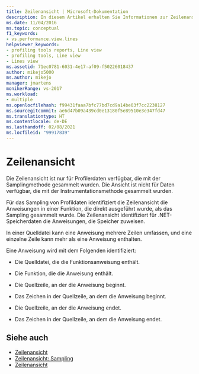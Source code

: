 ```yaml
---
title: Zeilenansicht | Microsoft-Dokumentation
description: In diesem Artikel erhalten Sie Informationen zur Zeilenansicht. Diese ist nur für Profilerdaten verfügbar, die mit der Samplingmethode erfasst wurden.
ms.date: 11/04/2016
ms.topic: conceptual
f1_keywords:
- vs.performance.view.lines
helpviewer_keywords:
- profiling tools reports, Line view
- profiling tools, Line view
- Lines view
ms.assetid: 71ec0781-6031-4e17-af09-f50226018437
author: mikejo5000
ms.author: mikejo
manager: jmartens
monikerRange: vs-2017
ms.workload:
- multiple
ms.openlocfilehash: f99431faaa7bfc77bd7cd9a14be03f7cc2238127
ms.sourcegitcommit: ae6d47b09a439cd0e13180f5e89510e3e347fd47
ms.translationtype: HT
ms.contentlocale: de-DE
ms.lasthandoff: 02/08/2021
ms.locfileid: "99917839"
---
```

# <a name="lines-view"></a>Zeilenansicht
Die Zeilenansicht ist nur für Profilerdaten verfügbar, die mit der Samplingmethode gesammelt wurden. Die Ansicht ist nicht für Daten verfügbar, die mit der Instrumentationsmethode gesammelt wurden.

 Für das Sampling von Profildaten identifiziert die Zeilenansicht die Anweisungen in einer Funktion, die direkt ausgeführt wurde, als das Sampling gesammelt wurde. Die Zeilenansicht identifiziert für .NET-Speicherdaten die Anweisungen, die Speicher zuweisen.

 In einer Quelldatei kann eine Anweisung mehrere Zeilen umfassen, und eine einzelne Zeile kann mehr als eine Anweisung enthalten.

 Eine Anweisung wird mit dem Folgenden identifiziert:

- Die Quelldatei, die die Funktionsanweisung enthält.

- Die Funktion, die die Anweisung enthält.

- Die Quellzeile, an der die Anweisung beginnt.

- Das Zeichen in der Quellzeile, an dem die Anweisung beginnt.

- Die Quellzeile, an der die Anweisung endet.

- Das Zeichen in der Quellzeile, an dem die Anweisung endet.

## <a name="see-also"></a>Siehe auch
- [Zeilenansicht](../profiling/lines-view-sampling-data.md)
- [Zeilenansicht: Sampling](../profiling/lines-view-dotnet-memory-sampling-data.md)
- [Zeilenansicht](../profiling/lines-view-contention-data.md)
